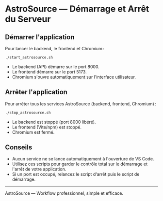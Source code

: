 # AstroSource — Démarrage et Arrêt du Serveur

## Démarrer l'application

Pour lancer le backend, le frontend et Chromium :

```bash
./start_astrosource.sh
```

- Le backend (API) démarre sur le port 8000.
- Le frontend démarre sur le port 5173.
- Chromium s'ouvre automatiquement sur l'interface utilisateur.

## Arrêter l'application

Pour arrêter tous les services AstroSource (backend, frontend, Chromium) :

```bash
./stop_astrosource.sh
```

- Le backend est stoppé (port 8000 libéré).
- Le frontend (Vite/npm) est stoppé.
- Chromium est fermé.

## Conseils

- Aucun service ne se lance automatiquement à l'ouverture de VS Code.
- Utilisez ces scripts pour garder le contrôle total sur le démarrage et l'arrêt de votre application.
- Si un port est occupé, relancez le script d'arrêt puis le script de démarrage.

---

AstroSource — Workflow professionnel, simple et efficace.
